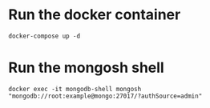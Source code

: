 # Run the docker container
``` docker-compose up -d ``` 

# Run the mongosh shell
```docker exec -it mongodb-shell mongosh "mongodb://root:example@mongo:27017/?authSource=admin" ```
